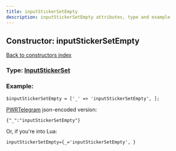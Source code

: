 ```yaml
---
title: inputStickerSetEmpty
description: inputStickerSetEmpty attributes, type and example
---
```

## Constructor: inputStickerSetEmpty  
[Back to constructors index](index.md)






### Type: [InputStickerSet](../types/InputStickerSet.md)


### Example:

```
$inputStickerSetEmpty = ['_' => 'inputStickerSetEmpty', ];
```  

[PWRTelegram](https://pwrtelegram.xyz) json-encoded version:

```
{"_":"inputStickerSetEmpty"}
```


Or, if you're into Lua:  


```
inputStickerSetEmpty={_='inputStickerSetEmpty', }

```


